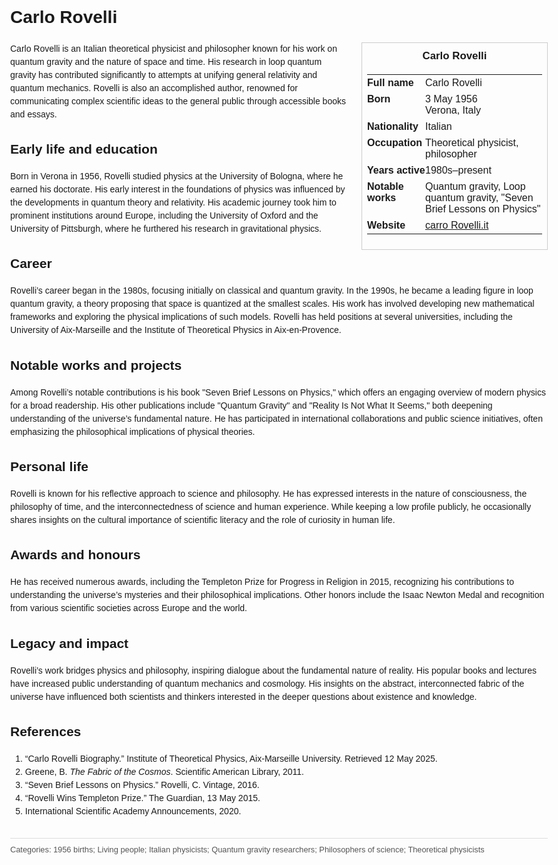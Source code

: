 <!DOCTYPE html>
<html>
<head>
  <title>Carlo Rovelli – Profile</title>
  <style>
    body { font-family: Arial, sans-serif; margin: 2rem auto; max-width: 960px; line-height: 1.5; }
    aside.infobox { float: right; width: 280px; margin: 0 0 1rem 1.5rem; border: 1px solid #ccc; padding: 0.5rem; font-size: 0.9rem; }
    aside.infobox h3 { text-align: center; margin-top: 0; }
    aside.infobox table { width: 100%; border-collapse: collapse; }
    aside.infobox td { padding: 0.25rem 0; vertical-align: top; }
    h1 { margin-top: 0; }
    footer.categories { font-size: 0.8rem; color: #555; border-top: 1px solid #ddd; padding-top: 0.5rem; margin-top: 2rem; }
  </style>
</head>
<body>
  <h1>Carlo Rovelli</h1>
  <aside class="infobox">
    <h3>Carlo Rovelli</h3>
    <table>
      <tr><td><strong>Full name</strong></td><td>Carlo Rovelli</td></tr>
      <tr><td><strong>Born</strong></td><td>3 May 1956<br>Verona, Italy</td></tr>
      <tr><td><strong>Nationality</strong></td><td>Italian</td></tr>
      <tr><td><strong>Occupation</strong></td><td>Theoretical physicist, philosopher</td></tr>
      <tr><td><strong>Years active</strong></td><td>1980s–present</td></tr>
      <tr><td><strong>Notable works</strong></td><td>Quantum gravity, Loop quantum gravity, "Seven Brief Lessons on Physics"</td></tr>
      <tr><td><strong>Website</strong></td><td><a href="http://www.carro Rovelli.it">carro Rovelli.it</a></td></tr>
    </table>
  </aside>
  <p>Carlo Rovelli is an Italian theoretical physicist and philosopher known for his work on quantum gravity and the nature of space and time. His research in loop quantum gravity has contributed significantly to attempts at unifying general relativity and quantum mechanics. Rovelli is also an accomplished author, renowned for communicating complex scientific ideas to the general public through accessible books and essays.</p>

  <h2>Early life and education</h2>
  <p>Born in Verona in 1956, Rovelli studied physics at the University of Bologna, where he earned his doctorate. His early interest in the foundations of physics was influenced by the developments in quantum theory and relativity. His academic journey took him to prominent institutions around Europe, including the University of Oxford and the University of Pittsburgh, where he furthered his research in gravitational physics.</p>

  <h2>Career</h2>
  <p>Rovelli’s career began in the 1980s, focusing initially on classical and quantum gravity. In the 1990s, he became a leading figure in loop quantum gravity, a theory proposing that space is quantized at the smallest scales. His work has involved developing new mathematical frameworks and exploring the physical implications of such models. Rovelli has held positions at several universities, including the University of Aix-Marseille and the Institute of Theoretical Physics in Aix-en-Provence.</p>

  <h2>Notable works and projects</h2>
  <p>Among Rovelli’s notable contributions is his book "Seven Brief Lessons on Physics," which offers an engaging overview of modern physics for a broad readership. His other publications include "Quantum Gravity" and "Reality Is Not What It Seems," both deepening understanding of the universe’s fundamental nature. He has participated in international collaborations and public science initiatives, often emphasizing the philosophical implications of physical theories.</p>

  <h2>Personal life</h2>
  <p>Rovelli is known for his reflective approach to science and philosophy. He has expressed interests in the nature of consciousness, the philosophy of time, and the interconnectedness of science and human experience. While keeping a low profile publicly, he occasionally shares insights on the cultural importance of scientific literacy and the role of curiosity in human life.</p>

  <h2>Awards and honours</h2>
  <p>He has received numerous awards, including the Templeton Prize for Progress in Religion in 2015, recognizing his contributions to understanding the universe’s mysteries and their philosophical implications. Other honors include the Isaac Newton Medal and recognition from various scientific societies across Europe and the world.</p>

  <h2>Legacy and impact</h2>
  <p>Rovelli’s work bridges physics and philosophy, inspiring dialogue about the fundamental nature of reality. His popular books and lectures have increased public understanding of quantum mechanics and cosmology. His insights on the abstract, interconnected fabric of the universe have influenced both scientists and thinkers interested in the deeper questions about existence and knowledge.</p>

  <h2>References</h2>
  <ol>
    <li>“Carlo Rovelli Biography.” Institute of Theoretical Physics, Aix-Marseille University. Retrieved 12 May 2025.</li>
    <li>Greene, B. <i>The Fabric of the Cosmos</i>. Scientific American Library, 2011.</li>
    <li>“Seven Brief Lessons on Physics.” Rovelli, C. Vintage, 2016.</li>
    <li>“Rovelli Wins Templeton Prize.” The Guardian, 13 May 2015.</li>
    <li>International Scientific Academy Announcements, 2020.</li>
  </ol>

  <footer class="categories">Categories: 1956 births; Living people; Italian physicists; Quantum gravity researchers; Philosophers of science; Theoretical physicists</footer>
</body>
</html>